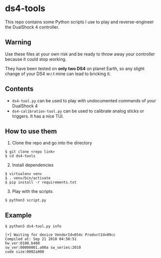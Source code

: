 # ds4-tools

This repo contains some Python scripts I use to play and reverse-engineer the
DualShock 4 controller.

## Warning

Use these files at your own risk and be ready to throw away your controller
because it could stop working.

They have been tested on **only two DS4** on planet Earth, so any slight change
of your DS4 w.r.t mine can lead to bricking it.

## Contents

- `ds4-tool.py` can be used to play with undocumented commands of your DualShock 4
- `ds4-calibration-tool.py` can be used to calibrate analog sticks or triggers. It has a nice TUI.

## How to use them

1. Clone the repo and go into the directory

```
$ git clone <repo link>
$ cd ds4-tools
```

2. Install dependencies
```
$ virtualenv venv
$ . venv/bin/activate
$ pip install -r requirements.txt
```

3. Play with the scripts
```
$ python3 script.py
```

## Example

```
$ python3 ds4-tool.py info

[+] Waiting for device VendorId=054c ProductId=09cc
Compiled at: Sep 21 2018 04:50:51
hw_ver:0100.b400
sw_ver:00000001.a00a sw_series:2010
code size:0002a000

```

